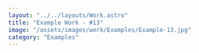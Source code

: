 ```yaml
---
layout: "../../layouts/Work.astro"
title: "Example Work - #13"
image: "/assets/images/work/Examples/Example-13.jpg"
category: "Examples"
---
```

